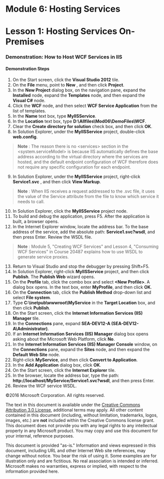 # Module 6: Hosting Services

# Lesson 1: Hosting Services On-Premises

### Demonstration: How to Host WCF Services in IIS

#### Demonstration Steps

1. On the Start screen, click the **Visual Studio 2012** tile.
2. On the **File** menu, point to **New** , and then click **Project**.
3. In the **New Project** dialog box, on the navigation pane, expand the **Installed** node, expand the **Templates** node, and then expand the **Visual C#** node.
4. Click the **WCF** node, and then select **WCF Service Application** from the list of templates.
5. In the **Name** text box, type **MyIISService**.
6. In the **Location** text box, type **D:\Allfiles\Mod06\DemoFiles\WCF**.
7. Clear the **Create directory for solution** check box, and then click **OK**.
8. In Solution Explorer, under the **MyIISService** project, double-click **web.config**.

  >**Note** : The reason there is no &lt;services&gt; section in the &lt;system.serviceModel&gt; is because IIS automatically defines the base address according to the virtual directory where the services are hosted, and the default endpoint configuration of WCF therefore does not require any specific configuration for each endpoint.

9. In Solution Explorer, under the **MyIISService** project, right-click **Service1.svc** , and then click **View Markup**.

  >**Note** : When IIS receives a request addressed to the .svc file, it uses the value of the Service attribute from the file to know which service it needs to call.

10. In Solution Explorer, click the **MyIISService** project node.
11. To build and debug the application, press F5. After the application is built, a browser opens.
12. In the Internet Explorer window, locate the address bar. To the base address of the service, add the absolute path: **Service1.svc?wsdl**, and then press Enter. Review the WSDL file.

  >**Note** : Module 5, &quot;Creating WCF Services&quot; and Lesson 4, &quot;Consuming WCF Services&quot; in Course 20487 explains how to use WSDL to generate service proxies.

13. Return to Visual Studio and stop the debugger by pressing Shift+F5.
14. In Solution Explorer, right-click **MyIISService** project, and then click **Publish**. The **Publish Web** wizard opens.
15. On the **Profile** tab, click the combo box and select **&lt;New Profile&gt;**. A dialog box opens. In the text box, enter **MyProfile**, and then click **OK**.
16. On the **Connection** tab, click the **Publish Method** drop-down list and select **File system**.
17. Type **C:\inetpub\wwwroot\MyService** in the **Target Location** box, and then click **Publish**.
18. On the Start screen, click the **Internet Information Services (IIS) Manager** tile.
19. In the **Connections** pane, expand **SEA-DEV12-A (SEA-DEV12-A\Administrator)**.
20. If an **Internet Information Services (IIS) Manager** dialog box opens asking about the Microsoft Web Platform, click **No**.
21. In the **Internet Information Services (IIS) Manager Console** window, on the **Connections** pane, expand the **Sites** node, and then expand the **Default Web Site** node.
22. Right-click **MyService**, and then click **Convert to Application**.
23. In the **Add Application** dialog box, click **OK**.
24. On the Start screen, click the **Internet Explorer** tile.
25. In the browser, locate the address bar, type the path: **http://localhost/MyService/Service1.svc?wsdl**, and then press Enter.
26. Review the WCF service WSDL.

©2016 Microsoft Corporation. All rights reserved.

The text in this document is available under the  [Creative Commons Attribution 3.0 License](https://creativecommons.org/licenses/by/3.0/legalcode), additional terms may apply. All other content contained in this document (including, without limitation, trademarks, logos, images, etc.) are  **not**  included within the Creative Commons license grant. This document does not provide you with any legal rights to any intellectual property in any Microsoft product. You may copy and use this document for your internal, reference purposes.

This document is provided &quot;as-is.&quot; Information and views expressed in this document, including URL and other Internet Web site references, may change without notice. You bear the risk of using it. Some examples are for illustration only and are fictitious. No real association is intended or inferred. Microsoft makes no warranties, express or implied, with respect to the information provided here.
